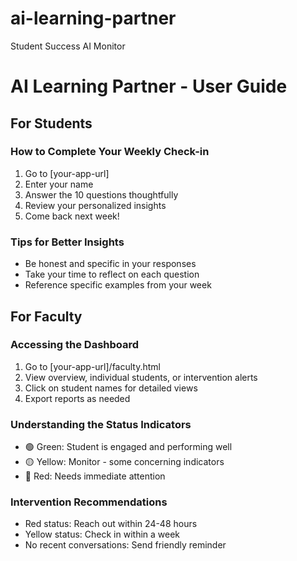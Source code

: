 # ai-learning-partner
Student Success AI Monitor

# AI Learning Partner - User Guide

## For Students

### How to Complete Your Weekly Check-in
1. Go to [your-app-url]
2. Enter your name
3. Answer the 10 questions thoughtfully
4. Review your personalized insights
5. Come back next week!

### Tips for Better Insights
- Be honest and specific in your responses
- Take your time to reflect on each question
- Reference specific examples from your week

## For Faculty

### Accessing the Dashboard
1. Go to [your-app-url]/faculty.html
2. View overview, individual students, or intervention alerts
3. Click on student names for detailed views
4. Export reports as needed

### Understanding the Status Indicators
- 🟢 Green: Student is engaged and performing well
- 🟡 Yellow: Monitor - some concerning indicators
- 🔴 Red: Needs immediate attention

### Intervention Recommendations
- Red status: Reach out within 24-48 hours
- Yellow status: Check in within a week
- No recent conversations: Send friendly reminder
